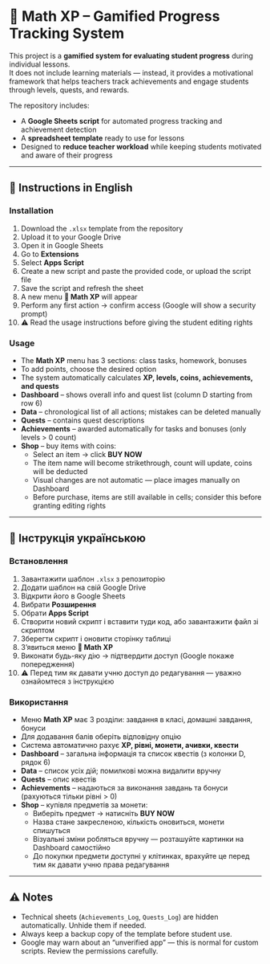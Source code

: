 # 🧮 Math XP – Gamified Progress Tracking System

This project is a **gamified system for evaluating student progress** during individual lessons.  
It does not include learning materials — instead, it provides a motivational framework that helps teachers track achievements and engage students through levels, quests, and rewards.  

The repository includes:
- A **Google Sheets script** for automated progress tracking and achievement detection  
- A **spreadsheet template** ready to use for lessons  
- Designed to **reduce teacher workload** while keeping students motivated and aware of their progress  

---

## 📖 Instructions in English

### Installation  
1. Download the `.xlsx` template from the repository  
2. Upload it to your Google Drive  
3. Open it in Google Sheets  
4. Go to **Extensions**  
5. Select **Apps Script**  
6. Create a new script and paste the provided code, or upload the script file  
7. Save the script and refresh the sheet  
8. A new menu **🧮 Math XP** will appear  
9. Perform any first action → confirm access (Google will show a security prompt)  
10. ⚠️ Read the usage instructions before giving the student editing rights  

### Usage  
- The **Math XP** menu has 3 sections: class tasks, homework, bonuses  
- To add points, choose the desired option  
- The system automatically calculates **XP, levels, coins, achievements, and quests**  
- **Dashboard** – shows overall info and quest list (column D starting from row 6)  
- **Data** – chronological list of all actions; mistakes can be deleted manually  
- **Quests** – contains quest descriptions  
- **Achievements** – awarded automatically for tasks and bonuses (only levels > 0 count)  
- **Shop** – buy items with coins:  
  - Select an item → click **BUY NOW**  
  - The item name will become strikethrough, count will update, coins will be deducted  
  - Visual changes are not automatic — place images manually on Dashboard  
  - Before purchase, items are still available in cells; consider this before granting editing rights  

---

## 📖 Інструкція українською

### Встановлення  
1. Завантажити шаблон `.xlsx` з репозиторію  
2. Додати шаблон на свій Google Drive  
3. Відкрити його в Google Sheets  
4. Вибрати **Розширення**  
5. Обрати **Apps Script**  
6. Створити новий скрипт і вставити туди код, або завантажити файл зі скриптом  
7. Зберегти скрипт і оновити сторінку таблиці  
8. З’явиться меню **🧮 Math XP**  
9. Виконати будь-яку дію → підтвердити доступ (Google покаже попередження)  
10. ⚠️ Перед тим як давати учню доступ до редагування — уважно ознайомтеся з інструкцією  

### Використання  
- Меню **Math XP** має 3 розділи: завдання в класі, домашні завдання, бонуси  
- Для додавання балів оберіть відповідну опцію  
- Система автоматично рахує **XP, рівні, монети, ачивки, квести**  
- **Dashboard** – загальна інформація та список квестів (з колонки D, рядок 6)  
- **Data** – список усіх дій; помилкові можна видалити вручну  
- **Quests** – опис квестів  
- **Achievements** – надаються за виконання завдань та бонуси (рахуються тільки рівні > 0)  
- **Shop** – купівля предметів за монети:  
  - Виберіть предмет → натисніть **BUY NOW**  
  - Назва стане закресленою, кількість оновиться, монети спишуться  
  - Візуальні зміни робляться вручну — розташуйте картинки на Dashboard самостійно  
  - До покупки предмети доступні у клітинках, врахуйте це перед тим як давати учню права редагування  

---


## ⚠️ Notes
- Technical sheets (`Achievements_Log`, `Quests_Log`) are hidden automatically. Unhide them if needed.  
- Always keep a backup copy of the template before student use.  
- Google may warn about an “unverified app” — this is normal for custom scripts. Review the permissions carefully.  
